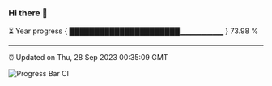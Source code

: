### Hi there 👋

⏳ Year progress { ██████████████████████▁▁▁▁▁▁▁▁ } 73.98 %

---

⏰ Updated on Thu, 28 Sep 2023 00:35:09 GMT

![Progress Bar CI](https://github.com/Shyam-Makwana/GitHub-Actions-Demo/workflows/Progress%20Bar%20CI/badge.svg)
